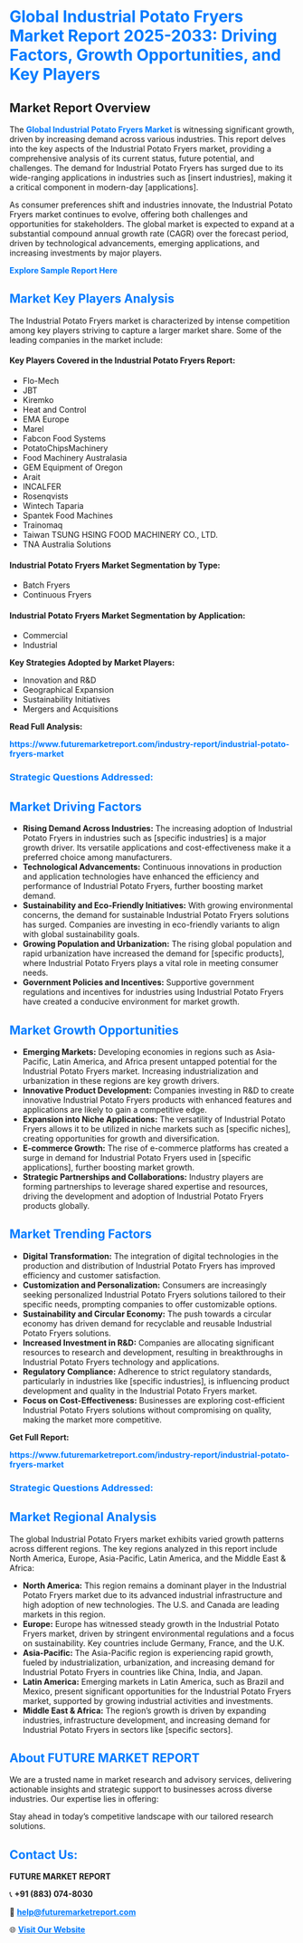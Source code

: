 <h1 style="color: #007BFF;">Global Industrial Potato Fryers Market Report 2025-2033: Driving Factors, Growth Opportunities, and Key Players</h1>

<section id="overview">
<h2>Market Report Overview</h2>
<p>The <a href="https://www.futuremarketreport.com/industry-report/industrial-potato-fryers-market" style="color: #007BFF; text-decoration: none;"><strong>Global Industrial Potato Fryers Market</strong></a> is witnessing significant growth, driven by increasing demand across various industries. This report delves into the key aspects of the Industrial Potato Fryers market, providing a comprehensive analysis of its current status, future potential, and challenges. The demand for Industrial Potato Fryers has surged due to its wide-ranging applications in industries such as [insert industries], making it a critical component in modern-day [applications].</p>
<p>As consumer preferences shift and industries innovate, the Industrial Potato Fryers market continues to evolve, offering both challenges and opportunities for stakeholders. The global market is expected to expand at a substantial compound annual growth rate (CAGR) over the forecast period, driven by technological advancements, emerging applications, and increasing investments by major players.</p>
</section>

<section id="overview">
<p><a href="https://www.futuremarketreport.com/request-sample/reportId=63266" style="color: #007BFF; text-decoration: none;"><strong>Explore Sample Report Here</strong></a></p>
</section>

<section id="key-players">
<h2 style="color: #007BFF;">Market Key Players Analysis</h2>
<p>The Industrial Potato Fryers market is characterized by intense competition among key players striving to capture a larger market share. Some of the leading companies in the market include:</p>
<h4>Key Players Covered in the Industrial Potato Fryers Report:</h4>
<ul><li>Flo-Mech</li><li>JBT</li><li>Kiremko</li><li>Heat and Control</li><li>EMA Europe</li><li>Marel</li><li>Fabcon Food Systems</li><li>PotatoChipsMachinery</li><li>Food Machinery Australasia</li><li>GEM Equipment of Oregon</li><li>Arait</li><li>INCALFER</li><li>Rosenqvists</li><li>Wintech Taparia</li><li>Spantek Food Machines</li><li>Trainomaq</li><li>Taiwan TSUNG HSING FOOD MACHINERY CO., LTD.</li><li>TNA Australia Solutions</li></ul>
<h4>Industrial Potato Fryers Market Segmentation by Type:</h4>
<ul><li>Batch Fryers</li><li>Continuous Fryers</li></ul>

<h4>Industrial Potato Fryers Market Segmentation by Application:</h4>
<ul><li>Commercial</li><li>Industrial</li></ul>
<p><strong>Key Strategies Adopted by Market Players:</strong></p>
<ul>
<li>Innovation and R&D</li>
<li>Geographical Expansion</li>
<li>Sustainability Initiatives</li>
<li>Mergers and Acquisitions</li>
</ul>
</section>

<section>
<p><strong>Read Full Analysis: </strong></p><a href="https://www.futuremarketreport.com/industry-report/industrial-potato-fryers-market" style="color: #007BFF; text-decoration: none;"><strong>https://www.futuremarketreport.com/industry-report/industrial-potato-fryers-market</strong></a>
<h3 style="color: #007BFF;">Strategic Questions Addressed:</h3>
</section>

<section id="driving-factors">
<h2 style="color: #007BFF;">Market Driving Factors</h2>
<ul>
<li><strong>Rising Demand Across Industries:</strong> The increasing adoption of Industrial Potato Fryers in industries such as [specific industries] is a major growth driver. Its versatile applications and cost-effectiveness make it a preferred choice among manufacturers.</li>
<li><strong>Technological Advancements:</strong> Continuous innovations in production and application technologies have enhanced the efficiency and performance of Industrial Potato Fryers, further boosting market demand.</li>
<li><strong>Sustainability and Eco-Friendly Initiatives:</strong> With growing environmental concerns, the demand for sustainable Industrial Potato Fryers solutions has surged. Companies are investing in eco-friendly variants to align with global sustainability goals.</li>
<li><strong>Growing Population and Urbanization:</strong> The rising global population and rapid urbanization have increased the demand for [specific products], where Industrial Potato Fryers plays a vital role in meeting consumer needs.</li>
<li><strong>Government Policies and Incentives:</strong> Supportive government regulations and incentives for industries using Industrial Potato Fryers have created a conducive environment for market growth.</li>
</ul>
</section>

<section id="growth-opportunities">
<h2 style="color: #007BFF;">Market Growth Opportunities</h2>
<ul>
<li><strong>Emerging Markets:</strong> Developing economies in regions such as Asia-Pacific, Latin America, and Africa present untapped potential for the Industrial Potato Fryers market. Increasing industrialization and urbanization in these regions are key growth drivers.</li>
<li><strong>Innovative Product Development:</strong> Companies investing in R&D to create innovative Industrial Potato Fryers products with enhanced features and applications are likely to gain a competitive edge.</li>
<li><strong>Expansion into Niche Applications:</strong> The versatility of Industrial Potato Fryers allows it to be utilized in niche markets such as [specific niches], creating opportunities for growth and diversification.</li>
<li><strong>E-commerce Growth:</strong> The rise of e-commerce platforms has created a surge in demand for Industrial Potato Fryers used in [specific applications], further boosting market growth.</li>
<li><strong>Strategic Partnerships and Collaborations:</strong> Industry players are forming partnerships to leverage shared expertise and resources, driving the development and adoption of Industrial Potato Fryers products globally.</li>
</ul>
</section>

<section id="trending-factors">
<h2 style="color: #007BFF;">Market Trending Factors</h2>
<ul>
<li><strong>Digital Transformation:</strong> The integration of digital technologies in the production and distribution of Industrial Potato Fryers has improved efficiency and customer satisfaction.</li>
<li><strong>Customization and Personalization:</strong> Consumers are increasingly seeking personalized Industrial Potato Fryers solutions tailored to their specific needs, prompting companies to offer customizable options.</li>
<li><strong>Sustainability and Circular Economy:</strong> The push towards a circular economy has driven demand for recyclable and reusable Industrial Potato Fryers solutions.</li>
<li><strong>Increased Investment in R&D:</strong> Companies are allocating significant resources to research and development, resulting in breakthroughs in Industrial Potato Fryers technology and applications.</li>
<li><strong>Regulatory Compliance:</strong> Adherence to strict regulatory standards, particularly in industries like [specific industries], is influencing product development and quality in the Industrial Potato Fryers market.</li>
<li><strong>Focus on Cost-Effectiveness:</strong> Businesses are exploring cost-efficient Industrial Potato Fryers solutions without compromising on quality, making the market more competitive.</li>
</ul>
</section>

<section>
<p><strong>Get Full Report: </strong></p><a href="https://www.futuremarketreport.com/industry-report/industrial-potato-fryers-market" style="color: #007BFF; text-decoration: none;"><strong>https://www.futuremarketreport.com/industry-report/industrial-potato-fryers-market</strong></a>
<h3 style="color: #007BFF;">Strategic Questions Addressed:</h3>
</section>


<section id="regional-analysis">
<h2 style="color: #007BFF;">Market Regional Analysis</h2>
<p>The global Industrial Potato Fryers market exhibits varied growth patterns across different regions. The key regions analyzed in this report include North America, Europe, Asia-Pacific, Latin America, and the Middle East & Africa:</p>
<ul>
<li><strong>North America:</strong> This region remains a dominant player in the Industrial Potato Fryers market due to its advanced industrial infrastructure and high adoption of new technologies. The U.S. and Canada are leading markets in this region.</li>
<li><strong>Europe:</strong> Europe has witnessed steady growth in the Industrial Potato Fryers market, driven by stringent environmental regulations and a focus on sustainability. Key countries include Germany, France, and the U.K.</li>
<li><strong>Asia-Pacific:</strong> The Asia-Pacific region is experiencing rapid growth, fueled by industrialization, urbanization, and increasing demand for Industrial Potato Fryers in countries like China, India, and Japan.</li>
<li><strong>Latin America:</strong> Emerging markets in Latin America, such as Brazil and Mexico, present significant opportunities for the Industrial Potato Fryers market, supported by growing industrial activities and investments.</li>
<li><strong>Middle East & Africa:</strong> The region’s growth is driven by expanding industries, infrastructure development, and increasing demand for Industrial Potato Fryers in sectors like [specific sectors].</li>
</ul>
</section>

<footer>
<h2 style="color: #007BFF;">About FUTURE MARKET REPORT</h2>
<p>We are a trusted name in market research and advisory services, delivering actionable insights and strategic support to businesses across diverse industries. Our expertise lies in offering:</p>

<p>Stay ahead in today’s competitive landscape with our tailored research solutions.</p>

<h2 style="color: #007BFF;">Contact Us:</h2>
<p><strong>FUTURE MARKET REPORT</strong></p>
<p>📞 <strong>+91 (883) 074-8030</strong></p>
<p>📧 <strong><a href="mailto:help@futuremarketreport.com" style="color: #007BFF;">help@futuremarketreport.com</a></strong></p>
<p>🌐 <strong><a href="https://www.futuremarketreport.com/" style="color: #007BFF;">Visit Our Website</a></strong></p>
</footer>